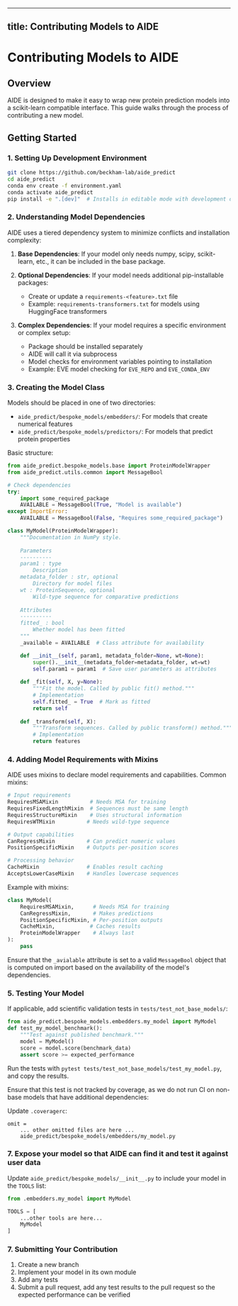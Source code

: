 
---
title: Contributing Models to AIDE
---

# Contributing Models to AIDE

## Overview

AIDE is designed to make it easy to wrap new protein prediction models into a scikit-learn compatible interface. This guide walks through the process of contributing a new model.

## Getting Started

### 1. Setting Up Development Environment

```bash
git clone https://github.com/beckham-lab/aide_predict
cd aide_predict
conda env create -f environment.yaml
conda activate aide_predict
pip install -e ".[dev]"  # Installs in editable mode with development dependencies
```

### 2. Understanding Model Dependencies

AIDE uses a tiered dependency system to minimize conflicts and installation complexity:

1. **Base Dependencies**: If your model only needs numpy, scipy, scikit-learn, etc., it can be included in the base package.

2. **Optional Dependencies**: If your model needs additional pip-installable packages:
   - Create or update a `requirements-<feature>.txt` file
   - Example: `requirements-transformers.txt` for models using HuggingFace transformers

3. **Complex Dependencies**: If your model requires a specific environment or complex setup:
   - Package should be installed separately
   - AIDE will call it via subprocess
   - Model checks for environment variables pointing to installation
   - Example: EVE model checking for `EVE_REPO` and `EVE_CONDA_ENV`

### 3. Creating the Model Class

Models should be placed in one of two directories:
- `aide_predict/bespoke_models/embedders/`: For models that create numerical features
- `aide_predict/bespoke_models/predictors/`: For models that predict protein properties

Basic structure:

```python
from aide_predict.bespoke_models.base import ProteinModelWrapper
from aide_predict.utils.common import MessageBool

# Check dependencies
try:
    import some_required_package
    AVAILABLE = MessageBool(True, "Model is available")
except ImportError:
    AVAILABLE = MessageBool(False, "Requires some_required_package")

class MyModel(ProteinModelWrapper):
    """Documentation in NumPy style.
    
    Parameters
    ----------
    param1 : type
        Description
    metadata_folder : str, optional
        Directory for model files
    wt : ProteinSequence, optional
        Wild-type sequence for comparative predictions
        
    Attributes
    ----------
    fitted_ : bool
        Whether model has been fitted
    """
    _available = AVAILABLE  # Class attribute for availability

    def __init__(self, param1, metadata_folder=None, wt=None):
        super().__init__(metadata_folder=metadata_folder, wt=wt)
        self.param1 = param1  # Save user parameters as attributes
        
    def _fit(self, X, y=None):
        """Fit the model. Called by public fit() method."""
        # Implementation
        self.fitted_ = True  # Mark as fitted
        return self
        
    def _transform(self, X):
        """Transform sequences. Called by public transform() method."""
        # Implementation
        return features
```

### 4. Adding Model Requirements with Mixins

AIDE uses mixins to declare model requirements and capabilities. Common mixins:

```python
# Input requirements
RequiresMSAMixin          # Needs MSA for training
RequiresFixedLengthMixin  # Sequences must be same length
RequiresStructureMixin    # Uses structural information
RequiresWTMixin          # Needs wild-type sequence

# Output capabilities  
CanRegressMixin          # Can predict numeric values
PositionSpecificMixin    # Outputs per-position scores

# Processing behavior
CacheMixin               # Enables result caching
AcceptsLowerCaseMixin    # Handles lowercase sequences
```

Example with mixins:

```python
class MyModel(
    RequiresMSAMixin,      # Needs MSA for training
    CanRegressMixin,       # Makes predictions
    PositionSpecificMixin, # Per-position outputs
    CacheMixin,           # Caches results
    ProteinModelWrapper    # Always last
):
    pass
```

Ensure that the `_avialable` attribute is set to a valid `MessageBool` object that is computed on import based on the availability of the model's dependencies.

### 5. Testing Your Model

If applicable, add scientific validation tests in `tests/test_not_base_models/`:
```python
from aide_predict.bespoke_models.embedders.my_model import MyModel
def test_my_model_benchmark():
    """Test against published benchmark."""
    model = MyModel()
    score = model.score(benchmark_data)
    assert score >= expected_performance
```

Run the tests with `pytest tests/test_not_base_models/test_my_model.py`, and copy the results.

Ensure that this test is not tracked by coverage, as we do not run CI on non-base models that have additional dependencies:

Update `.coveragerc`:
```
omit = 
    ... other omitted files are here ...
    aide_predict/bespoke_models/embedders/my_model.py
```

### 7. Expose your model so that AIDE can find it and test it against user data

Update `aide_predict/bespoke_models/__init__.py` to include your model in the `TOOLS` list:

```python
from .embedders.my_model import MyModel

TOOLS = [
    ...other tools are here...
    MyModel
]
```

### 7. Submitting Your Contribution

1. Create a new branch
2. Implement your model in its own module
3. Add any tests
4. Submit a pull request, add any test results to the pull request so the expected performance can be verified

